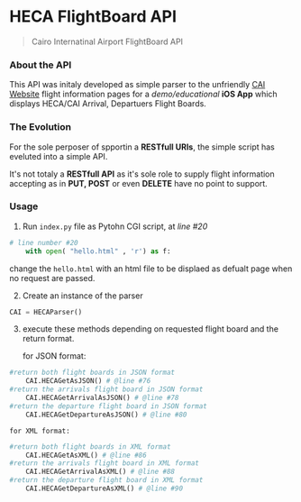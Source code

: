 # HECA FlightBoard API 
> Cairo Internatinal Airport FlightBoard API

### About the API
This API was initaly developed as simple parser to the
unfriendly [CAI Website](http://cairo-airport.com) flight information pages for a _demo/educational_ __iOS App__ which displays HECA/CAI Arrival, Departuers Flight Boards.

### The Evolution
For the sole perposer of spportin a __RESTfull URIs__, the simple script has eveluted into a simple API.

It's not totaly a __RESTfull API__ as it's sole role to supply flight information accepting as in __PUT, POST__ or even __DELETE__ have no point to support.

### Usage
1. Run `index.py` file as Pytohn CGI script, at _line #20_
```python
# line number #20
    with open( "hello.html" , 'r') as f: 
``` 
change the `hello.html` with an html file to be displaed as defualt page when no request are passed.

2. Create an instance of the parser 
```python
CAI = HECAParser()
```

3. execute these methods depending on requested flight board and the return format.

	for JSON format:
```python
#return both flight boards in JSON format 
    CAI.HECAGetAsJSON() # @line #76
#return the arrivals flight board in JSON format 
    CAI.HECAGetArrivalAsJSON() # @line #78
#return the departure flight board in JSON format 
    CAI.HECAGetDepartureAsJSON() # @line #80
```
	for XML format:
```python
#return both flight boards in XML format
    CAI.HECAGetAsXML() # @line #86
#return the arrivals flight board in XML format
    CAI.HECAGetArrivalAsXML() # @line #88
#return the departure flight board in XML format
    CAI.HECAGetDepartureAsXML() # @line #90
```


